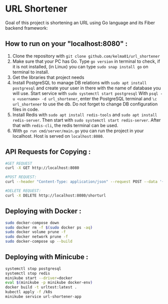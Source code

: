 # URL Shortener

Goal of this project is shortening an URL using Go language and its Fiber backend framework:

## How to run on your "localhost:8080" :

1. Clone the repository with `git clone github.com/kelma01/url_shortener`
2. Make sure that your PC has Go. Type `go version` in terminal to check, if it is not installed, (in Linux) you can type `sudo snap install go` on terminal to install.
3. Get the libraries that project needs
4. Install PostgreSQL to manage DB relations with `sudo apt install postgresql` and create your user in there with the name of database you will use. Start service with `sudo systemctl start postgresql` With `psql -u <username> -d url_shortener`, enter the PostgreSQL terminal and `\c url_shortener` to use the db. Do not forget to change DB configuration files in code.
5. Install Redis with `sudo apt install redis-tools` and `sudo apt install redis-server`. Then start with `sudo systemctl start redis-server`. After that with `redis-cli`, the redis terminal can be used.
6. With `go run cmd/server/main.go` you can run the project in your localhost. Host is served on `localhost:8080`.


## API Requests for Copying :


```bash
#GET REQUEST
curl -X GET http://localhost:8080

#POST REQUEST: 
curl --header "Content-Type: application/json" --request POST --data '{"original_url": "https://www.google.com"}' http://localhost:8080

#DELETE REQUEST:
curl -X DELETE http://localhost:8080/shorturl
```


## Deploying with Docker :

```bash
sudo docker-compose down
sudo docker rm -f $(sudo docker ps -aq) 
sudo docker volume prune -f             
sudo docker network prune -f            
sudo docker-compose up --build
```

## Deploying with Minicube :

```bash
systemctl stop postgresql
systemctl stop redis
minikube start --driver=docker
eval $(minikube -p minikube docker-env)
docker build -t urltest:latest .
kubectl apply -f /k8s
minikube service url-shortener-app
```